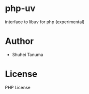 # php-uv

interface to libuv for php (experimental)

# Author

* Shuhei Tanuma

# License

PHP License